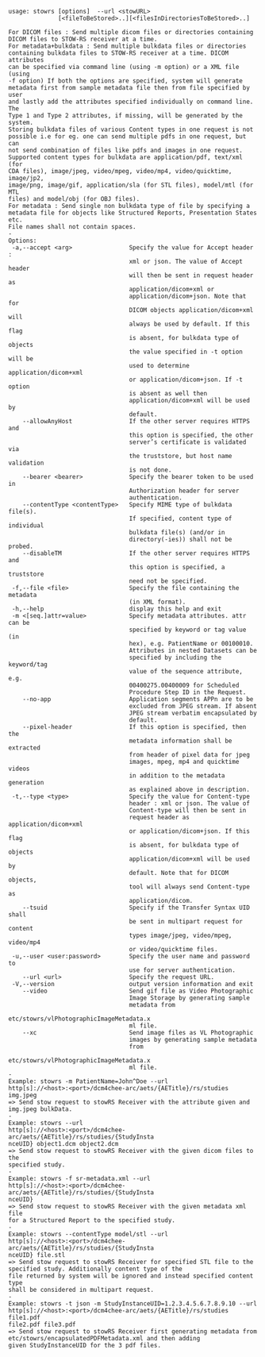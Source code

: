     usage: stowrs [options]  --url <stowURL>
                  [<fileToBeStored>..][<filesInDirectoriesToBeStored>..]
    
    For DICOM files : Send multiple dicom files or directories containing
    DICOM files to STOW-RS receiver at a time.
    For metadata+bulkdata : Send multiple bulkdata files or directories
    containing bulkdata files to STOW-RS receiver at a time. DICOM attributes
    can be specified via command line (using -m option) or a XML file (using
    -f option) If both the options are specified, system will generate
    metadata first from sample metadata file then from file specified by user
    and lastly add the attributes specified individually on command line. The
    Type 1 and Type 2 attributes, if missing, will be generated by the system.
    Storing bulkdata files of various Content types in one request is not
    possible i.e for eg. one can send multiple pdfs in one request, but can
    not send combination of files like pdfs and images in one request.
    Supported content types for bulkdata are application/pdf, text/xml (for
    CDA files), image/jpeg, video/mpeg, video/mp4, video/quicktime, image/jp2,
    image/png, image/gif, application/sla (for STL files), model/mtl (for MTL
    files) and model/obj (for OBJ files).
    For metadata : Send single non bulkdata type of file by specifying a
    metadata file for objects like Structured Reports, Presentation States
    etc.
    File names shall not contain spaces.
    -
    Options:
     -a,--accept <arg>                Specify the value for Accept header :
                                      xml or json. The value of Accept header
                                      will then be sent in request header as
                                      application/dicom+xml or
                                      application/dicom+json. Note that for
                                      DICOM objects application/dicom+xml will
                                      always be used by default. If this flag
                                      is absent, for bulkdata type of objects
                                      the value specified in -t option will be
                                      used to determine application/dicom+xml
                                      or application/dicom+json. If -t option
                                      is absent as well then
                                      application/dicom+xml will be used by
                                      default.
        --allowAnyHost                If the other server requires HTTPS and
                                      this option is specified, the other
                                      server’s certificate is validated via
                                      the truststore, but host name validation
                                      is not done.
        --bearer <bearer>             Specify the bearer token to be used in
                                      Authorization header for server
                                      authentication.
        --contentType <contentType>   Specify MIME type of bulkdata file(s).
                                      If specified, content type of individual
                                      bulkdata file(s) (and/or in
                                      directory(-ies)) shall not be probed.
        --disableTM                   If the other server requires HTTPS and
                                      this option is specified, a truststore
                                      need not be specified.
     -f,--file <file>                 Specify the file containing the metadata
                                      (in XML format).
     -h,--help                        display this help and exit
     -m <[seq.]attr=value>            Specify metadata attributes. attr can be
                                      specified by keyword or tag value (in
                                      hex), e.g. PatientName or 00100010.
                                      Attributes in nested Datasets can be
                                      specified by including the keyword/tag
                                      value of the sequence attribute, e.g.
                                      00400275.00400009 for Scheduled
                                      Procedure Step ID in the Request.
        --no-app                      Application segments APPn are to be
                                      excluded from JPEG stream. If absent
                                      JPEG stream verbatim encapsulated by
                                      default.
        --pixel-header                If this option is specified, then the
                                      metadata information shall be extracted
                                      from header of pixel data for jpeg
                                      images, mpeg, mp4 and quicktime videos
                                      in addition to the metadata generation
                                      as explained above in description.
     -t,--type <type>                 Specify the value for Content-type
                                      header : xml or json. The value of
                                      Content-type will then be sent in
                                      request header as application/dicom+xml
                                      or application/dicom+json. If this flag
                                      is absent, for bulkdata type of objects
                                      application/dicom+xml will be used by
                                      default. Note that for DICOM objects,
                                      tool will always send Content-type as
                                      application/dicom.
        --tsuid                       Specify if the Transfer Syntax UID shall
                                      be sent in multipart request for content
                                      types image/jpeg, video/mpeg, video/mp4
                                      or video/quicktime files.
     -u,--user <user:password>        Specify the user name and password to
                                      use for server authentication.
        --url <url>                   Specify the request URL.
     -V,--version                     output version information and exit
        --video                       Send gif file as Video Photographic
                                      Image Storage by generating sample
                                      metadata from
                                      etc/stowrs/vlPhotographicImageMetadata.x
                                      ml file.
        --xc                          Send image files as VL Photographic
                                      images by generating sample metadata
                                      from
                                      etc/stowrs/vlPhotographicImageMetadata.x
                                      ml file.
    -
    Example: stowrs -m PatientName=John^Doe --url
    http[s]://<host>:<port>/dcm4chee-arc/aets/{AETitle}/rs/studies img.jpeg
    => Send stow request to stowRS Receiver with the attribute given and
    img.jpeg bulkData.
    -
    Example: stowrs --url
    http[s]://<host>:<port>/dcm4chee-arc/aets/{AETitle}/rs/studies/{StudyInsta
    nceUID} object1.dcm object2.dcm
    => Send stow request to stowRS Receiver with the given dicom files to the
    specified study.
    -
    Example: stowrs -f sr-metadata.xml --url
    http[s]://<host>:<port>/dcm4chee-arc/aets/{AETitle}/rs/studies/{StudyInsta
    nceUID}
    => Send stow request to stowRS Receiver with the given metadata xml file
    for a Structured Report to the specified study.
    -
    Example: stowrs --contentType model/stl --url
    http[s]://<host>:<port>/dcm4chee-arc/aets/{AETitle}/rs/studies/{StudyInsta
    nceUID} file.stl
    => Send stow request to stowRS Receiver for specified STL file to the
    specified study. Additionally content type of the
    file returned by system will be ignored and instead specified content type
    shall be considered in multipart request.
    -
    Example: stowrs -t json -m StudyInstanceUID=1.2.3.4.5.6.7.8.9.10 --url
    http[s]://<host>:<port>/dcm4chee-arc/aets/{AETitle}/rs/studies file1.pdf
    file2.pdf file3.pdf
    => Send stow request to stowRS Receiver first generating metadata from
    etc/stowrs/encapsulatedPDFMetadata.xml and then adding
    given StudyInstanceUID for the 3 pdf files.